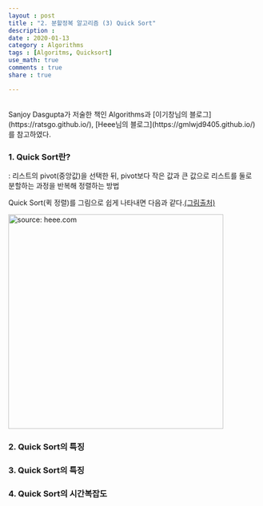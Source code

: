 ```yaml
---
layout : post
title : "2. 분할정복 알고리즘 (3) Quick Sort"
description :
date : 2020-01-13
category : Algorithms
tags : [Algoritms, Quicksort]
use_math: true
comments : true
share : true

---
```


<br/>
Sanjoy Dasgupta가 저술한 책인 Algorithms과 [이기창님의 블로그](https://ratsgo.github.io/), [Heee님의 블로그](https://gmlwjd9405.github.io/)를 참고하였다.

<br/>

### 1. Quick Sort란?

: 리스트의 pivot(중앙값)을 선택한 뒤, pivot보다 작은 값과 큰 값으로 리스트를 둘로 분할하는 과정을 반복해 정렬하는 방법

Quick Sort(퀵 정렬)를 그림으로 쉽게 나타내면 다음과 같다.[(그림출처)](https://gmlwjd9405.github.io/2018/05/10/algorithm-quick-sort.html)

<a href = "https://gmlwjd9405.github.io/2018/05/10/algorithm-quick-sort.html"><img src = "https://gmlwjd9405.github.io/images/algorithm-quick-sort/quick-sort.png" width = "430" title = "source: heee.com"></a>

### 2. Quick Sort의 특징





### 3. Quick Sort의 특징





### 4. Quick Sort의 시간복잡도